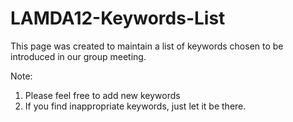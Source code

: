 # LAMDA12-Keywords-List
This page was created to maintain a list of keywords chosen to be introduced in our group meeting.

Note:
1. Please feel free to add new keywords
2. If you find inappropriate keywords, just let it be there.
